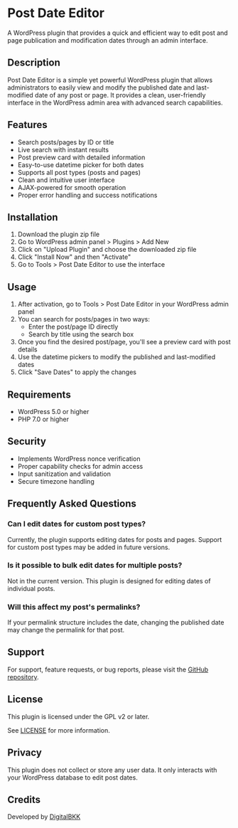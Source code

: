 # Post Date Editor

A WordPress plugin that provides a quick and efficient way to edit post and page publication and modification dates through an admin interface.

## Description

Post Date Editor is a simple yet powerful WordPress plugin that allows administrators to easily view and modify the published date and last-modified date of any post or page. It provides a clean, user-friendly interface in the WordPress admin area with advanced search capabilities.

## Features

- Search posts/pages by ID or title
- Live search with instant results
- Post preview card with detailed information
- Easy-to-use datetime picker for both dates
- Supports all post types (posts and pages)
- Clean and intuitive user interface
- AJAX-powered for smooth operation
- Proper error handling and success notifications

## Installation

1. Download the plugin zip file
2. Go to WordPress admin panel > Plugins > Add New
3. Click on "Upload Plugin" and choose the downloaded zip file
4. Click "Install Now" and then "Activate"
5. Go to Tools > Post Date Editor to use the interface

## Usage

1. After activation, go to Tools > Post Date Editor in your WordPress admin panel
2. You can search for posts/pages in two ways:
   - Enter the post/page ID directly
   - Search by title using the search box
3. Once you find the desired post/page, you'll see a preview card with post details
4. Use the datetime pickers to modify the published and last-modified dates
5. Click "Save Dates" to apply the changes

## Requirements

- WordPress 5.0 or higher
- PHP 7.0 or higher

## Security

- Implements WordPress nonce verification
- Proper capability checks for admin access
- Input sanitization and validation
- Secure timezone handling

## Frequently Asked Questions

### Can I edit dates for custom post types?
Currently, the plugin supports editing dates for posts and pages. Support for custom post types may be added in future versions.

### Is it possible to bulk edit dates for multiple posts?
Not in the current version. This plugin is designed for editing dates of individual posts.

### Will this affect my post's permalinks?
If your permalink structure includes the date, changing the published date may change the permalink for that post.

## Support

For support, feature requests, or bug reports, please visit the [GitHub repository](https://github.com/DigitalBKK/post-date-editor).

## License

This plugin is licensed under the GPL v2 or later.

See [LICENSE](http://www.gnu.org/licenses/gpl-2.0.txt) for more information.

## Privacy

This plugin does not collect or store any user data. It only interacts with your WordPress database to edit post dates.

## Credits

Developed by [DigitalBKK](https://digitalbkk.com) 